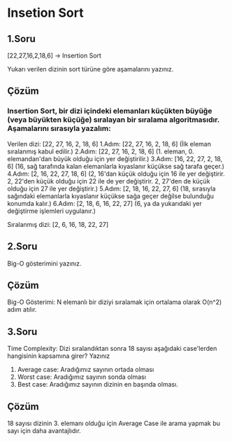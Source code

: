 # Insetion Sort
## 1.Soru
[22,27,16,2,18,6] -> Insertion Sort

Yukarı verilen dizinin sort türüne göre aşamalarını yazınız.
## Çözüm
### Insertion Sort, bir dizi içindeki elemanları küçükten büyüğe (veya büyükten küçüğe) sıralayan bir sıralama algoritmasıdır. Aşamalarını sırasıyla yazalım:

Verilen dizi: [22, 27, 16, 2, 18, 6]
1.Adım: [22, 27, 16, 2, 18, 6] (İlk eleman sıralanmış kabul edilir.)
2.Adım: [22, 27, 16, 2, 18, 6] (1. eleman, 0. elemandan'dan büyük olduğu için yer değiştirilir.)
3.Adım: [16, 22, 27, 2, 18, 6] (16, sağ tarafında kalan elemanlarla kıyaslanır küçükse sağ tarafa geçer.)
4.Adım: [2, 16, 22, 27, 18, 6] (2, 16'dan küçük olduğu için 16 ile yer değiştirir. 2, 22'den küçük olduğu için 22 ile de yer değiştirir. 2, 27'den de küçük olduğu için 27 ile yer değiştirir.)
5.Adım: [2, 18, 16, 22, 27, 6] (18, sırasıyla sağındaki elemanlarla kıyaslanır küçükse sağa geçer değilse bulunduğu konumda kalır.)
6.Adım: [2, 18, 6, 16, 22, 27] (6, ya da yukarıdaki yer değiştirme işlemleri uygulanır.)

Sıralanmış dizi: [2, 6, 16, 18, 22, 27]

## 2.Soru
Big-O gösterimini yazınız.
## Çözüm
Big-O Gösterimi: N elemanlı bir diziyi sıralamak için ortalama olarak O(n^2) adım atılır.

## 3.Soru
Time Complexity: Dizi sıralandıktan sonra 18 sayısı aşağıdaki case'lerden hangisinin kapsamına girer? Yazınız
1. Average case: Aradığımız sayının ortada olması
2. Worst case: Aradığımız sayının sonda olması
3. Best case: Aradığımız sayının dizinin en başında olması.

## Çözüm
18 sayısı dizinin 3. elemanı olduğu için Average Case ile arama yapmak bu sayı için daha avantajlıdır.